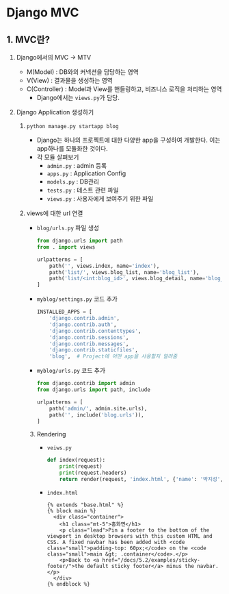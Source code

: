 # Django MVC



## 1. MVC란?



1. Django에서의 MVC -> MTV

   - M(Model) : DB와의 커넥션을 담당하는 영역
   - V(View) : 결과물을 생성하는 영역
   - C(Controller) : Model과 View를 핸들링하고, 비즈니스 로직을 처리하는 영역
     - Django에서는 ``views.py``가 담당.

2. Django Application 생성하기

   1. ``python manage.py startapp blog``

      - Django는 하나의 프로젝트에 대한 다양한 app을 구성하여 개발한다. 이는 app하나를 모듈화한 것이다.
      - 각 모듈 살펴보기
        - ``admin.py`` : admin 등록
        - ``apps.py`` : Application Config
        - ``models.py`` : DB관리
        - ``tests.py`` : 테스트 관련 파일
        - ``views.py`` : 사용자에게 보여주기 위한 파일

   2. views에 대한 url 연결

      - ``blog/urls.py`` 파일 생성

        ```python
        from django.urls import path
        from . import views
        
        urlpatterns = [
            path('', views.index, name='index'),
            path('list/', views.blog_list, name='blog_list'),
            path('list/<int:blog_id>', views.blog_detail, name='blog_detail')
        ]
        ```

      - ``myblog/settings.py`` 코드 추가

        ```python
        INSTALLED_APPS = [
            'django.contrib.admin',
            'django.contrib.auth',
            'django.contrib.contenttypes',
            'django.contrib.sessions',
            'django.contrib.messages',
            'django.contrib.staticfiles',
            'blog',  # Project에 어떤 app을 사용할지 알려줌
        ```

      - ``myblog/urls.py`` 코드 추가

        ```python
        from django.contrib import admin
        from django.urls import path, include
        
        urlpatterns = [
            path('admin/', admin.site.urls),
            path('', include('blog.urls')),
        ]
        ```

      3. Rendering

         - ``veiws.py``

           ```python
           def index(request):
               print(request)
               print(request.headers)
               return render(request, 'index.html', {'name': '박지성', 'profile': profile_list})
           ```

         - ``index.html``

           ```php+HTML
           {% extends "base.html" %}
           {% block main %}
             <div class="container">
               <h1 class="mt-5">홈화면</h1>
               <p class="lead">Pin a footer to the bottom of the viewport in desktop browsers with this custom HTML and CSS. A fixed navbar has been added with <code class="small">padding-top: 60px;</code> on the <code class="small">main &gt; .container</code>.</p>
               <p>Back to <a href="/docs/5.2/examples/sticky-footer/">the default sticky footer</a> minus the navbar.</p>
             </div>
           {% endblock %}
           ```

           

         